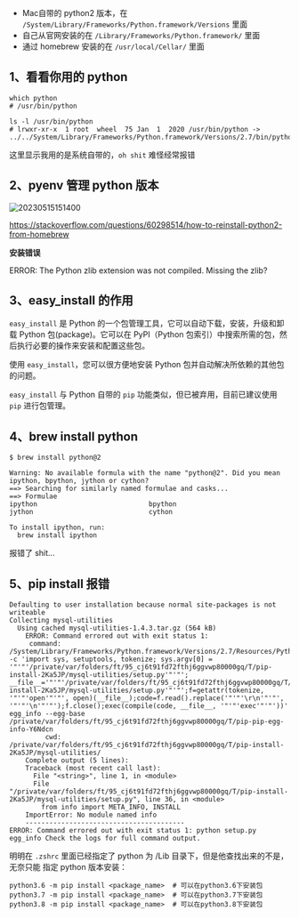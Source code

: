 - Mac自带的 python2 版本，在 `/System/Library/Frameworks/Python.framework/Versions` 里面
- 自己从官网安装的在 `/Library/Frameworks/Python.framework/` 里面
- 通过 homebrew 安装的在 `/usr/local/Cellar/` 里面

## 1、看看你用的 python
```shell
which python
# /usr/bin/python

ls -l /usr/bin/python
# lrwxr-xr-x  1 root  wheel  75 Jan  1  2020 /usr/bin/python -> ../../System/Library/Frameworks/Python.framework/Versions/2.7/bin/python2.7
```
这里显示我用的是系统自带的，`oh shit` 难怪经常报错
  
## 2、pyenv 管理 python 版本

![20230515151400](http://s3.airtlab.com/blog/20230515151400.png)

https://stackoverflow.com/questions/60298514/how-to-reinstall-python2-from-homebrew

**安装错误**

ERROR: The Python zlib extension was not compiled. Missing the zlib?

## 3、easy_install 的作用

`easy_install` 是 Python 的一个包管理工具，它可以自动下载，安装，升级和卸载 Python 包(package)。它可以在 PyPI（Python 包索引）中搜索所需的包，然后执行必要的操作来安装和配置这些包。

使用 `easy_install`，您可以很方便地安装 Python 包并自动解决所依赖的其他包的问题。

`easy_install` 与 Python 自带的 `pip` 功能类似，但已被弃用，目前已建议使用 `pip` 进行包管理。

## 4、brew install python

```shell
$ brew install python@2

Warning: No available formula with the name "python@2". Did you mean ipython, bpython, jython or cython?
==> Searching for similarly named formulae and casks...
==> Formulae
ipython                            bpython                            jython                             cython

To install ipython, run:
  brew install ipython
```

报错了 shit...

## 5、pip install 报错


```text
Defaulting to user installation because normal site-packages is not writeable
Collecting mysql-utilities
  Using cached mysql-utilities-1.4.3.tar.gz (564 kB)
    ERROR: Command errored out with exit status 1:
     command: /System/Library/Frameworks/Python.framework/Versions/2.7/Resources/Python.app/Contents/MacOS/Python -c 'import sys, setuptools, tokenize; sys.argv[0] = '"'"'/private/var/folders/ft/95_cj6t91fd72fthj6ggvwp80000gq/T/pip-install-2Ka5JP/mysql-utilities/setup.py'"'"'; __file__='"'"'/private/var/folders/ft/95_cj6t91fd72fthj6ggvwp80000gq/T/pip-install-2Ka5JP/mysql-utilities/setup.py'"'"';f=getattr(tokenize, '"'"'open'"'"', open)(__file__);code=f.read().replace('"'"'\r\n'"'"', '"'"'\n'"'"');f.close();exec(compile(code, __file__, '"'"'exec'"'"'))' egg_info --egg-base /private/var/folders/ft/95_cj6t91fd72fthj6ggvwp80000gq/T/pip-pip-egg-info-Y6Ndcn
         cwd: /private/var/folders/ft/95_cj6t91fd72fthj6ggvwp80000gq/T/pip-install-2Ka5JP/mysql-utilities/
    Complete output (5 lines):
    Traceback (most recent call last):
      File "<string>", line 1, in <module>
      File "/private/var/folders/ft/95_cj6t91fd72fthj6ggvwp80000gq/T/pip-install-2Ka5JP/mysql-utilities/setup.py", line 36, in <module>
        from info import META_INFO, INSTALL
    ImportError: No module named info
    ----------------------------------------
ERROR: Command errored out with exit status 1: python setup.py egg_info Check the logs for full command output.
```

明明在 `.zshrc` 里面已经指定了 python 为 /Lib 目录下，但是他查找出来的不是，无奈只能 指定 python 版本安装：

```shell
python3.6 -m pip install <package_name>  # 可以在python3.6下安装包
python3.7 -m pip install <package_name>  # 可以在python3.7下安装包
python3.8 -m pip install <package_name>  # 可以在python3.8下安装包
```
